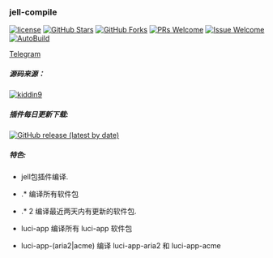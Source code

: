 ### jell-compile
[1]: https://img.shields.io/badge/license-GPLV2-brightgreen.svg
[2]: /LICENSE
[3]: https://img.shields.io/badge/PRs-welcome-brightgreen.svg
[4]: https://github.com/kenzok8/compile-jell/pulls
[5]: https://img.shields.io/badge/Issues-welcome-brightgreen.svg
[6]: https://github.com/kenzok8/compile-jell/issues/new
[7]: https://img.shields.io/github/v/release/hyird/Action-small-compile
[8]: https://github.com/kenzok8/compile-jell/releases
[10]: https://img.shields.io/badge/Contact-telegram-blue
[11]: https://t.me/joinchat/JjxmyRZZXJWb74I-sCrryA
[12]: https://github.com/kenzok8/compile-jell/workflows/autobuild/badge.svg
[13]: https://github.com/kenzok8/compile-jell/actions

[![license][1]][2]
[![GitHub Stars](https://img.shields.io/github/stars/kenzok8/compile-jell.svg?style=flat-square&label=Stars)](https://github.com/kenzok8/compile-jell/stargazers)
[![GitHub Forks](https://img.shields.io/github/forks/kenzok8/compile-jell.svg?style=flat-square&label=Forks)](https://github.com/kenzok8/compile-jell)
[![PRs Welcome][3]][4]
[![Issue Welcome][5]][6]
[![AutoBuild][12]][13]

<a href="https://t.me/joinchat/JjxmyRZZXJWb74I-sCrryA" target="_blank">Telegram</a>

##### 源码来源：
[![kiddin9](https://img.shields.io/badge/compile-kiddin9-red.svg?style=flat&logo=appveyor)](https://github.com/kiddin9/packages-compile)

##### 插件每日更新下载:
[![GitHub release (latest by date)](https://img.shields.io/github/v/release/kenzok8/compile-jell?style=for-the-badge&label=插件更新下载)](https://github.com/kenzok8/compile-jell/releases/latest)

##### 特色:

+ jell包插件编译.

+ .* 编译所有软件包

+ .* 2 编译最近两天内有更新的软件包.

+ luci-app 编译所有 luci-app 软件包

+ luci-app-(aria2|acme) 编译 luci-app-aria2 和 luci-app-acme

